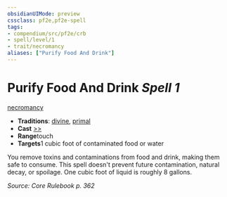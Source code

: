 ```yaml
---
obsidianUIMode: preview
cssclass: pf2e,pf2e-spell
tags:
- compendium/src/pf2e/crb
- spell/level/1
- trait/necromancy
aliases: ["Purify Food And Drink"]
---
```

# Purify Food And Drink *Spell 1*   
[necromancy](/rules/traits/necromancy.md)  

- **Traditions**: [divine](/rules/traits/divine.md), [primal](/rules/traits/primal.md)
- **Cast** [>>](/rules/core-rulebook/chapter-9-playing-the-game.md#Actions "Two-Action") 
- **Range**touch
- **Targets**1 cubic foot of contaminated food or water

You remove toxins and contaminations from food and drink, making them safe to consume. This spell doesn't prevent future contamination, natural decay, or spoilage. One cubic foot of liquid is roughly 8 gallons.

*Source: Core Rulebook p. 362*